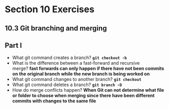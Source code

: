 # Section 10 Exercises

## 10.3 Git branching and merging

## **Part I**

- What git command creates a branch? **`git checkout -b`**
- What is the difference between a fast-forward and recursive merge? **fast forwards can only happen if there have not been commits on the original branch while the new branch is being worked on**
- What git command changes to another branch? **`git checkout`**
- What git command deletes a branch? **`git branch -D`**
- How do merge conflicts happen? **When Git can not determine what file or folder to choose when merging since there have been different commits with changes to the same file**